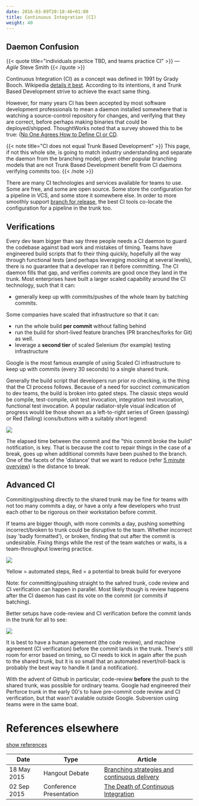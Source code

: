 ```yaml
---
date: 2016-03-09T20:10:46+01:00
title: Continuous Integration (CI)
weight: 40
---
```


## Daemon Confusion

{{< quote title="individuals practice TBD, and teams practice CI" >}}
&mdash; *Agile* Steve Smith
{{< /quote >}}

Continuous Integration (CI) as a concept was defined in 1991 by Grady Booch. Wikipedia
[details it best](https://en.wikipedia.org/wiki/Continuous_integration). 
According to its intentions, it and Trunk Based Development strive to achieve the exact same thing.

However, for many years CI has been accepted by most software development professionals to mean a daemon installed
somewhere that is watching a source-control repository for changes, and verifying that they are correct, before 
perhaps making binaries that could be deployed/shipped.  ThoughtWorks noted that a survey showed this 
to be true: ([No One Agrees How to Define CI or CD](https://blog.snap-ci.com/blog/2016/07/26/continuous-delivery-integration-devops-research/).

{{< note title="CI does not equal Trunk Based Development" >}}
This page, if not this whole site, is going to match industry understanding and separate the daemon from the branching
model, given other popular branching models that are not Trunk Based Development benefit from CI daemons verifying 
commits too.
{{< /note >}}

There are many CI technologies and services available for teams to use. Some are free, and some are open source. 
Some store the configuration for a pipeline in VCS, and some store it somewhere else. In order to more smoothly support
[branch for release](branch_for_release/), the best CI tools co-locate the configuration for a pipeline in the trunk too.

## Verifications

Every dev team bigger than say three people needs a CI daemon to guard the codebase against bad work and mistakes of 
timing. Teams have engineered build scripts that fo their thing quickly, hopefully all the way through functional 
tests (and perhaps leveraging mocking at several levels), there is no guarantee that a developer ran it before 
committing. The CI daemon fills that gap, and verifies commits are good once they land in the trunk. Most enterprises 
have built a larger scaled capability around the CI technology, such that it can:

* generally keep up with commits/pushes of the whole team by batching commits.

Some companies have scaled that infrastructure so that it can:

* run the whole build **per commit** without falling behind
* run the build for short-lived feature branches (PR branches/forks for Git) as well.
* leverage a **second tier** of scaled Selenium (for example) testing infrastructure

Google is the most famous example of using Scaled CI infrastructure to keep up with commits (every 30 seconds) to
a single shared trunk.

Generally the build script that developers run prior ro checking, is the thing that the CI process follows. Because of 
a need for succinct communication to dev teams, the build is broken into gated steps. The classic steps would be
compile, test-compile, unit test invocation, integration test invocation, functional test invocation. A popular 
radiator-style visual indication of progress would be those shown as a left-to-right series of Green (passing) or Red 
(failing) icons/buttons with a suitably short legend:

![](/images/pipelines1.png)

The elapsed time between the commit and the "this commit broke the build" notification, is key. That is because the cost 
to repair things in the case of a break, goes up when additional commits have been pushed to the branch. One of the 
facets of the 'distance' that we want to reduce (refer [5 minute overview](/5-min-overview/)) is the distance to break.

## Advanced CI 

Commiting/pushing directly to the shared trunk may be fine for teams with not too many 
commits a day, or have a only a few developers who trust each other to be rigorous on their workstation before commit.

If teams are bigger though, with more commits a day, pushing something incorrect/broken to trunk could be disruptive to 
the team. Whether incorrect (say 'badly formatted'), or broken, finding that out after the commit is undesirable. 
Fixing things while the rest of the team watches or waits, is a team-throughput lowering practice. 

![](/images/ci_types.png)

Yellow = automated steps, Red = a potential to break build for everyone

Note: for committing/pushing straight to the sahred trunk, code review and CI verification can happen in parallel. Most 
likely though is review happens after the CI daemon has cast its vote on the commit (or commits if batching).

Better setups have code-review and CI verification before the commit lands in the trunk for all to see:

![](/images/ci_types2.png)

It is best to have a human agreement (the code review), and machine agreement (CI verification) before the commit lands in 
the trunk.  There's still room for error based on timing, so CI needs to kick in again after the push to the shared 
trunk, but it is so small that an automated revert/roll-back is probably the best way to handle it (and a notification).

With the advent of Github in particular, code-review **before** the push to the shared trunk, was possible for ordinary
teams. Google had engineered their Perforce trunk in the early 00's to have pre-commit code review and CI verification,
 but that wasn't avalable outside Google. Subversion using teams were in the same boat.

# References elsewhere

<a id="showHideRefs" href="javascript:toggleRefs();">show references</a>

Date    | Type  | Article
--------|-------|--------
18 May 2015 | Hangout Debate | [Branching strategies and continuous delivery](https://www.youtube.com/watch?v=30yN4hefrt0)
02 Sep 2015 | Conference Presentation | [The Death of Continuous Integration](https://www.youtube.com/watch?v=q-dPdpxIcZQ)

